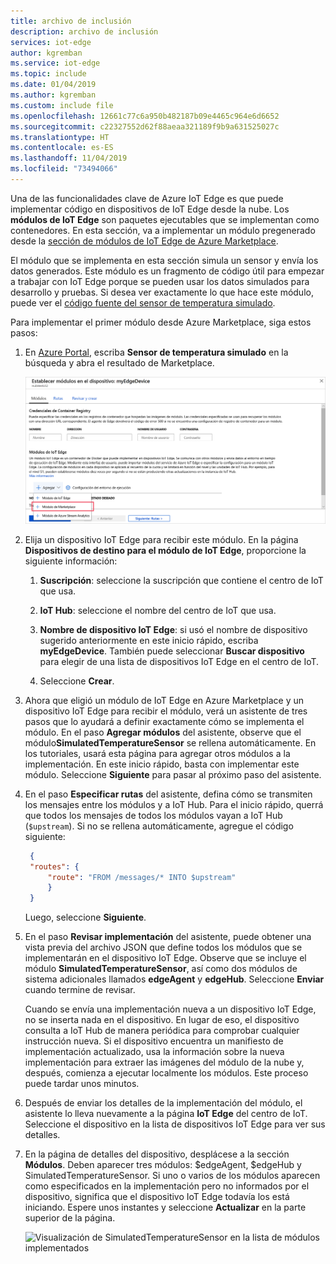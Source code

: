 ```yaml
---
title: archivo de inclusión
description: archivo de inclusión
services: iot-edge
author: kgremban
ms.service: iot-edge
ms.topic: include
ms.date: 01/04/2019
ms.author: kgremban
ms.custom: include file
ms.openlocfilehash: 12661c77c6a950b482187b09e4465c964e6d6652
ms.sourcegitcommit: c22327552d62f88aeaa321189f9b9a631525027c
ms.translationtype: HT
ms.contentlocale: es-ES
ms.lasthandoff: 11/04/2019
ms.locfileid: "73494066"
---
```

Una de las funcionalidades clave de Azure IoT Edge es que puede implementar código en dispositivos de IoT Edge desde la nube. Los **módulos de IoT Edge** son paquetes ejecutables que se implementan como contenedores. En esta sección, va a implementar un módulo pregenerado desde la [sección de módulos de IoT Edge de Azure Marketplace](https://azuremarketplace.microsoft.com/marketplace/apps/category/internet-of-things?page=1&subcategories=iot-edge-modules). 

El módulo que se implementa en esta sección simula un sensor y envía los datos generados. Este módulo es un fragmento de código útil para empezar a trabajar con IoT Edge porque se pueden usar los datos simulados para desarrollo y pruebas. Si desea ver exactamente lo que hace este módulo, puede ver el [código fuente del sensor de temperatura simulado](https://github.com/Azure/iotedge/blob/027a509549a248647ed41ca7fe1dc508771c8123/edge-modules/SimulatedTemperatureSensor/src/Program.cs). 

Para implementar el primer módulo desde Azure Marketplace, siga estos pasos:

1. En [Azure Portal](https://portal.azure.com), escriba **Sensor de temperatura simulado** en la búsqueda y abra el resultado de Marketplace.

   ![Sensor de temperatura simulado en la búsqueda de Azure Portal](./media/iot-edge-deploy-module/search-for-temperature-sensor.png)

2. Elija un dispositivo IoT Edge para recibir este módulo. En la página **Dispositivos de destino para el módulo de IoT Edge**, proporcione la siguiente información:

   1. **Suscripción**: seleccione la suscripción que contiene el centro de IoT que usa.

   2. **IoT Hub**: seleccione el nombre del centro de IoT que usa.

   3. **Nombre de dispositivo IoT Edge**: si usó el nombre de dispositivo sugerido anteriormente en este inicio rápido, escriba **myEdgeDevice**. También puede seleccionar **Buscar dispositivo** para elegir de una lista de dispositivos IoT Edge en el centro de IoT. 
   
   4. Seleccione **Crear**.

3. Ahora que eligió un módulo de IoT Edge en Azure Marketplace y un dispositivo IoT Edge para recibir el módulo, verá un asistente de tres pasos que lo ayudará a definir exactamente cómo se implementa el módulo. En el paso **Agregar módulos** del asistente, observe que el módulo**SimulatedTemperatureSensor** se rellena automáticamente. En los tutoriales, usará esta página para agregar otros módulos a la implementación. En este inicio rápido, basta con implementar este módulo. Seleccione **Siguiente** para pasar al próximo paso del asistente.

4. En el paso **Especificar rutas** del asistente, defina cómo se transmiten los mensajes entre los módulos y a IoT Hub. Para el inicio rápido, querrá que todos los mensajes de todos los módulos vayan a IoT Hub (`$upstream`). Si no se rellena automáticamente, agregue el código siguiente:

   ```json
    {
    "routes": {
        "route": "FROM /messages/* INTO $upstream"
        }
    }
   ```
   Luego, seleccione **Siguiente**.

5. En el paso **Revisar implementación** del asistente, puede obtener una vista previa del archivo JSON que define todos los módulos que se implementarán en el dispositivo IoT Edge. Observe que se incluye el módulo **SimulatedTemperatureSensor**, así como dos módulos de sistema adicionales llamados **edgeAgent** y **edgeHub**. Seleccione **Enviar** cuando termine de revisar.

   Cuando se envía una implementación nueva a un dispositivo IoT Edge, no se inserta nada en el dispositivo. En lugar de eso, el dispositivo consulta a IoT Hub de manera periódica para comprobar cualquier instrucción nueva. Si el dispositivo encuentra un manifiesto de implementación actualizado, usa la información sobre la nueva implementación para extraer las imágenes del módulo de la nube y, después, comienza a ejecutar localmente los módulos. Este proceso puede tardar unos minutos. 

6. Después de enviar los detalles de la implementación del módulo, el asistente lo lleva nuevamente a la página **IoT Edge** del centro de IoT. Seleccione el dispositivo en la lista de dispositivos IoT Edge para ver sus detalles. 

7. En la página de detalles del dispositivo, desplácese a la sección **Módulos**. Deben aparecer tres módulos: $edgeAgent, $edgeHub y SimulatedTemperatureSensor. Si uno o varios de los módulos aparecen como especificados en la implementación pero no informados por el dispositivo, significa que el dispositivo IoT Edge todavía los está iniciando. Espere unos instantes y seleccione **Actualizar** en la parte superior de la página. 

   ![Visualización de SimulatedTemperatureSensor en la lista de módulos implementados](./media/iot-edge-deploy-module/deployed-modules-marketplace.png)
